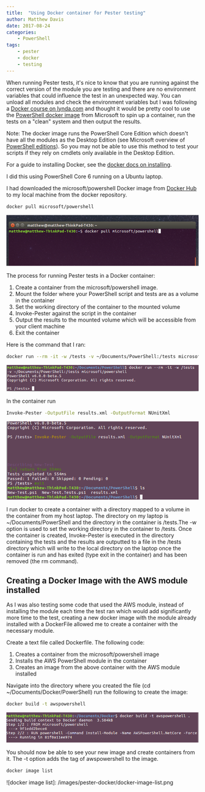 ```yaml
---
title:  "Using Docker container for Pester testing"
author: Matthew Davis
date: 2017-08-24
categories: 
    - PowerShell
tags:
    - pester
    - docker
    - testing
---
```


When running Pester tests, it's nice to know that you are running against the correct version of the module you are testing and there are no environment variables that could influence the test in an unexpected way. You can unload all modules and check the environment variables but I was following a [Docker course on lynda.com] and thought it would be pretty cool to use the [PowerShell docker image] from Microsoft to spin up a container, run the tests on a "clean" system and then output the results. 

Note: The docker image runs the PowerShell Core Edition which doesn't have all the modules as the Desktop Edition (see Microsoft overview of [PowerShell editions]). 
So you may not be able to use this method to test your scripts if they rely on cmdlets only available in the Desktop Edition.

For a guide to installing Docker, see the [docker docs on installing].

I did this using PowerShell Core 6 running on a Ubuntu laptop.

I had downloaded the microsoft/powershell Docker image from [Docker Hub] to my local machine from the docker repository.

```bash
docker pull microsoft/powershell
```

![download the powershell image from docker hub](/images/pester-docker/docker-pull-powershell.png)

The process for running Pester tests in a Docker container:
1. Create a container from the microsoft/powershell image.
2. Mount the folder where your PowerShell script and tests are as a volume in the container
3. Set the working directory of the container to the mounted volume
3. Invoke-Pester against the script in the container 
4. Output the results to the mounted volume which will be accessible from your client machine
5. Exit the container

Here is the command that I ran:

```bash
docker run --rm -it -w /tests -v ~/Documents/PowerShell:/tests microsoft/powershell
```
![docker run](/images/pester-docker/docker-run.png)

In the container run
 ```bash
 Invoke-Pester -OutputFile results.xml -OutputFormat NUnitXml
```

![invoke-pester with outputfile](/images/pester-docker/invoke-pester.png)

I run docker to create a container with a directory mapped to a volume in the container from my host laptop. The directory on my laptop is ~/Documents/PowerShell and the directory in the container is /tests.The -w option is used to set the working directory in the container to /tests.
Once the container is created, Invoke-Pester is executed in the directory containing the tests and the results are outputted to a file in the /tests directory which will write to the local directory on the laptop once the container is run and has exited (type exit in the container) and has been removed (the rm command).

## Creating a Docker Image with the AWS module installed

As I was also testing some code that used the AWS module, instead of installing the module each time the test ran which would add significantly more time to the test, creating a new docker image with the module already installed with a DockerFile allowed me to create a container with the necessary module. 

Create a text file called Dockerfile.
The following code:
1. Creates a container from the microsoft/powershell image
2. Installs the AWS PowerShell module in the container
3. Creates an image from the above container with the AWS module installed

<script src="https://gist.github.com/MatthewJDavis/1aef9a47bc804b5a8e118a97b3ec32b8.js"></script>

Navigate into the directory where you created the file (cd ~/Documents/Docker/PowerShell) run the following to create the image:

```bash
docker build -t awspowershell
```
![build the docker file](/images/pester-docker/docker-build.png)

You should now be able to see your new image and create containers from it.
The -t option adds the tag of awspowershell to the image.

```bash
docker image list
```
![docker image list]: /images/pester-docker/docker-image-list.png

[PowerShell docker image]: https://hub.docker.com/r/microsoft/powershell/
[Docker course on lynda.com]: https://www.lynda.com/Docker-tutorials/Learning-Docker/485649-2.html
[PowerShell editions]: https://docs.microsoft.com/en-us/powershell/gallery/psget/script/scriptwithpseditionsupport
[Docker Hub]: https://hub.docker.com/
[docker docs on installing]: https://docs.docker.com/engine/installation/#desktop

